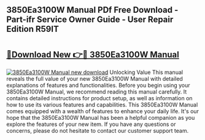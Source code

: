 ## 3850Ea3100W Manual PDf Free Download - Part-ifr Service Owner Guide - User Repair Edition R59IT

# <h2><a href="http://cf10256.oget.top/?id=3850Ea3100W+Manual">🔗Download New 👉🔴 3850Ea3100W Manual</a></h2>

[![3850Ea3100W Manual new download](https://i.imgur.com/5g1atiW.png)](http://cf10256.oget.top/?id=3850Ea3100W+Manual)
Unlocking Value This manual reveals the full value of your new 3850Ea3100W Manual with detailed explanations of features and functionalities. Before you begin using your 3850Ea3100W Manual, we recommend reading this manual carefully. It contains detailed instructions for product setup, as well as information on how to use its various features and capabilities. This 3850Ea3100W Manual comes equipped with a wealth of features to enhance your daily life. It's our hope that the 3850Ea3100W Manual has been a helpful companion as you explore the features of your new item. If you have any questions or concerns, please do not hesitate to contact our customer support team.
